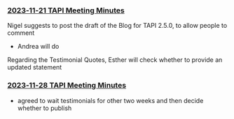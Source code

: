 ### [2023‐11‐21 TAPI Meeting Minutes](https://github.com/Open-Network-Models-and-Interfaces-ONMI/TAPI/wiki/2023%E2%80%9011%E2%80%9021-TAPI-Meeting-Minutes)

Nigel suggests to post the draft of the Blog for TAPI 2.5.0, to allow people to comment
- Andrea will do

Regarding the Testimonial Quotes, Esther will check whether to provide an updated statement

### [2023‐11‐28 TAPI Meeting Minutes](https://github.com/Open-Network-Models-and-Interfaces-ONMI/TAPI/wiki/2023%E2%80%9011%E2%80%9028-TAPI-Meeting-Minutes)

- agreed to wait testimonials for other two weeks and then decide whether to publish
